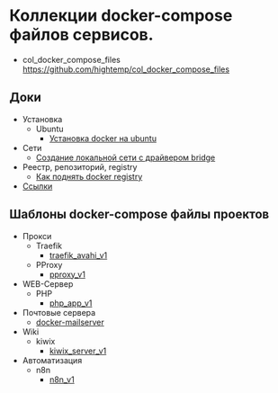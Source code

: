 # Коллекции docker-compose файлов сервисов.

- col_docker_compose_files https://github.com/hightemp/col_docker_compose_files

## Доки

- Установка
  - Ubuntu
    - [Установка docker на ubuntu](docs/docker-install/ubuntu_common.md)
- Сети
  - [Создание локальной сети с драйвером bridge](docs/networks/create-network.md)
- Реестр, репозиторий, registry
  - [Как поднять docker registry](docs/registry/registry_common.md)
- [Ссылки](docs/links/index.md)

## Шаблоны docker-compose файлы проектов

- Прокси
  - Traefik
    - [traefik_avahi_v1](docker-compose/proxy-servers/reverse-proxy/traefik-mdns-avahi/traefik_avahi_v1/README.md)
  - PProxy
    - [pproxy_v1](docker-compose/proxy-servers/proxy/pproxy/pproxy_v1/docker-compose.yml)
- WEB-Сервер
  - PHP
    - [php_app_v1](docker-compose/web-servers/php-apps/php_app_v1/README.md)
- Почтовые сервера
  - [docker-mailserver](docker-compose/mail-servers/docker-mailserver/README.md)
- Wiki
  - kiwix
    - [kiwix_server_v1](docker-compose/wiki/kiwix/kiwix_server_v1/docker-compose.yml)
- Автоматизация
  - n8n
    - [n8n_v1](docker-compose/automation/n8n/n8n_v1/README.md)
